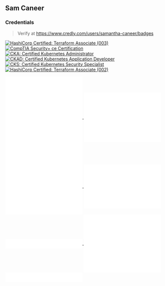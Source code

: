
<!--
**scaneer/scaneer** is a ✨ _special_ ✨ repository because its `README.md` (this file) appears on your GitHub profile.

Here are some ideas to get you started:

- 🔭 I’m currently working on ...
- 🌱 I’m currently learning ...
- 👯 I’m looking to collaborate on ...
- 🤔 I’m looking for help with ...
- 💬 Ask me about ...
- 📫 How to reach me: ...
- ⚡ Fun fact: ...
-->
## Sam Caneer

### Credentials
> Verify at https://www.credly.com/users/samantha-caneer/badges
<!--START_SECTION:badges-->
<a href="https://www.credly.com/badges/698b5f94-1fff-42c9-8c46-1cdc7c1a719b" title="HashiCorp Certified: Terraform Associate (003)"><img src="https://images.credly.com/size/80x80/images/ed4be915-68f8-428a-b332-40ded9084ee5/blob" alt="HashiCorp Certified: Terraform Associate (003)" width="80" height="80"></a>
<a href="https://www.credly.com/badges/a72a4e41-ec17-4157-addc-935140d22d46" title="CompTIA Security+ ce Certification"><img src="https://images.credly.com/size/80x80/images/80d8a06a-c384-42bf-ad36-db81bce5adce/blob" alt="CompTIA Security+ ce Certification" width="80" height="80"></a>
<a href="https://www.credly.com/badges/9f7fb1b8-4cd1-47ff-9b00-d90ed922965b" title="CKA: Certified Kubernetes Administrator"><img src="https://images.credly.com/size/80x80/images/8b8ed108-e77d-4396-ac59-2504583b9d54/cka_from_cncfsite__281_29.png" alt="CKA: Certified Kubernetes Administrator" width="80" height="80"></a>
<a href="https://www.credly.com/badges/c0d71107-a7e3-4b4a-8bb0-043fcfb0e5c3" title="CKAD: Certified Kubernetes Application Developer"><img src="https://images.credly.com/size/80x80/images/cc8adc83-1dc6-4d57-8e20-22171247e052/blob" alt="CKAD: Certified Kubernetes Application Developer" width="80" height="80"></a>
<a href="https://www.credly.com/badges/c55207b1-a5e6-4294-b389-c76df64749a8" title="CKS: Certified Kubernetes Security Specialist"><img src="https://images.credly.com/size/80x80/images/9945dfcb-1cca-4529-85e6-db1be3782210/kubernetes-security-specialist-logo2.png" alt="CKS: Certified Kubernetes Security Specialist" width="80" height="80"></a>
<a href="https://www.credly.com/badges/d5f1066b-3fee-4075-a1d7-7d489e7c0d19" title="HashiCorp Certified: Terraform Associate (002)"><img src="https://images.credly.com/size/80x80/images/99289602-861e-4929-8277-773e63a2fa6f/image.png" alt="HashiCorp Certified: Terraform Associate (002)" width="80" height="80"></a>
<!--END_SECTION:badges-->

<a href="https://github.com/scaneer">
    <img align="center" width="49%" src="./languages.svg" />
</a>
<a href="https://github.com/scaneer">
  <img align="center" width="49%" src="./metrics.plugin.isocalendar.fullyear.svg" />
</a>
<br/>


<a href="https://github.com/scaneer">
  <img align="center" width="49%" src="./metrics.plugin.habits.charts.svg" />
</a>
<a href="https://github.com/scaneer">
  <img align="center" width="49%" src="./metrics.plugin.stars.svg" />
</a>
<a href="https://github.com/scaneer">
  <img align="center" width="49%" src="./metrics.plugin.notable.indepth.svg" />
</a>
<a href="https://github.com/scaneer">
  <img align="center" width="49%" src="./metrics.plugin.activity.svg" />
</a>
<a href="https://github.com/scaneer">
  <img align="center" width="49%" src="./metrics.plugin.achievements.svg" />
</a>
